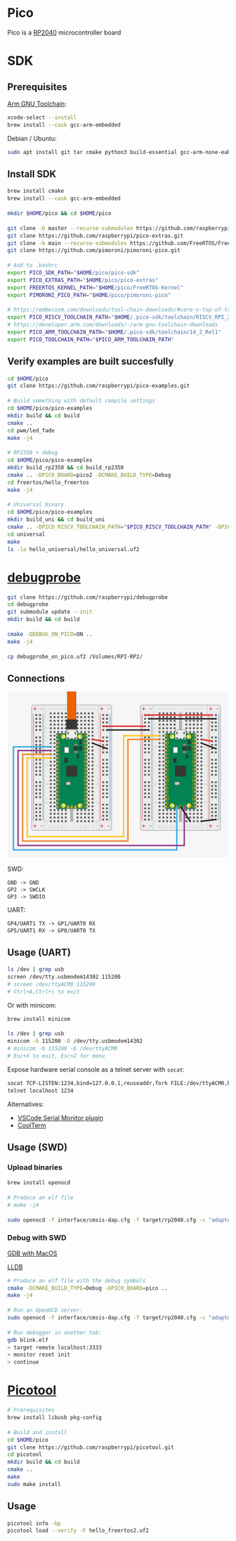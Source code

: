 # Pico

Pico is a [RP2040](https://en.wikipedia.org/wiki/RP2040) microcontroller board

# SDK

## Prerequisites

[Arm GNU Toolchain](https://developer.arm.com/downloads/-/arm-gnu-toolchain-downloads):

```bash
xcode-select --install
brew install --cask gcc-arm-embedded
```

Debian / Ubuntu:

```bash
sudo apt install git tar cmake python3 build-essential gcc-arm-none-eabi libnewlib-arm-none-eabi libstdc++-arm-none-eabi-newlib g++
```

## Install SDK

```bash
brew install cmake
brew install --cask gcc-arm-embedded

mkdir $HOME/pico && cd $HOME/pico

git clone -b master --recurse-submodules https://github.com/raspberrypi/pico-sdk.git
git clone https://github.com/raspberrypi/pico-extras.git
git clone -b main --recurse-submodules https://github.com/FreeRTOS/FreeRTOS-Kernel.git
git clone https://github.com/pimoroni/pimoroni-pico.git

# Add to .bashrc
export PICO_SDK_PATH="$HOME/pico/pico-sdk"
export PICO_EXTRAS_PATH="$HOME/pico/pico-extras"
export FREERTOS_KERNEL_PATH="$HOME/pico/FreeRTOS-Kernel"
export PIMORONI_PICO_PATH="$HOME/pico/pimoroni-pico"

# https://embecosm.com/downloads/tool-chain-downloads/#core-v-top-of-tree-compilers
export PICO_RISCV_TOOLCHAIN_PATH="$HOME/.pico-sdk/toolchain/RISCV_RPI_2_0_0_5"
# https://developer.arm.com/downloads/-/arm-gnu-toolchain-downloads
export PICO_ARM_TOOLCHAIN_PATH="$HOME/.pico-sdk/toolchain/14_2_Rel1"
export PICO_TOOLCHAIN_PATH="$PICO_ARM_TOOLCHAIN_PATH"
```

## Verify examples are built succesfully

```bash
cd $HOME/pico
git clone https://github.com/raspberrypi/pico-examples.git

# Build something with default compile settings
cd $HOME/pico/pico-examples
mkdir build && cd build
cmake ..
cd pwm/led_fade
make -j4

# RP2350 + debug
cd $HOME/pico/pico-examples
mkdir build_rp2350 && cd build_rp2350
cmake .. -DPICO_BOARD=pico2 -DCMAKE_BUILD_TYPE=Debug
cd freertos/hello_freertos
make -j4

# Universal binary
cd $HOME/pico/pico-examples
mkdir build_uni && cd build_uni
cmake .. -DPICO_RISCV_TOOLCHAIN_PATH="$PICO_RISCV_TOOLCHAIN_PATH" -DPICO_ARM_TOOLCHAIN_PATH="$PICO_ARM_TOOLCHAIN_PATH" -DCMAKE_BUILD_TYPE=Debug
cd universal
make
ls -la hello_universal/hello_universal.uf2
```


# [debugprobe](https://github.com/raspberrypi/debugprobe)

```bash
git clone https://github.com/raspberrypi/debugprobe
cd debugprobe
git submodule update --init
mkdir build && cd build

cmake -DDEBUG_ON_PICO=ON ..
make -j4

cp debugprobe_on_pico.uf2 /Volumes/RPI-RP2/
```

## Connections

![Pico as debugprobe connection](./debugprobe.png)

SWD:

```
GND -> GND
GP2 -> SWCLK
GP3 -> SWDIO
```

UART:

```
GP4/UART1 TX -> GP1/UART0 RX
GP5/UART1 RX -> GP0/UART0 TX
```

## Usage (UART)

```bash
ls /dev | grep usb
screen /dev/tty.usbmodem14302 115200
# screen /dev/ttyACM0 115200
# Ctrl+A,Ctrl+\ to exit
```

Or with minicom:

```bash
brew install minicom

ls /dev | grep usb
minicom -b 115200 -D /dev/tty.usbmodem14302
# minicom -b 115200 -D /dev/ttyACM0
# Esc+X to exit, Esc+Z for menu
```

Expose hardware serial console as a telnet server with `socat`:

```bash
socat TCP-LISTEN:1234,bind=127.0.0.1,reuseaddr,fork FILE:/dev/ttyACM0,b115200,raw,echo=0
telnet localhost 1234
```

Alternatives:

- [VSCode Serial Monitor plugin](https://marketplace.visualstudio.com/items?itemName=ms-vscode.vscode-serial-monitor)
- [CoolTerm](https://freeware.the-meiers.org)


## Usage (SWD)

### Upload binaries

```bash
brew install openocd

# Produce an elf file
# make -j4

sudo openocd -f interface/cmsis-dap.cfg -f target/rp2040.cfg -c "adapter speed 5000" -c "program blink.elf verify reset exit"
```

### Debug with SWD

[GDB with MacOS](https://sourceware.org/gdb/wiki/PermissionsDarwin)

[LLDB](https://lldb.llvm.org/)

```bash
# Produce an elf file with the debug symbols
cmake -DCMAKE_BUILD_TYPE=Debug -DPICO_BOARD=pico ..
make -j4

# Run an OpenOCD server:
sudo openocd -f interface/cmsis-dap.cfg -f target/rp2040.cfg -c "adapter speed 5000"

# Run debugger in another tab:
gdb blink.elf
> target remote localhost:3333
> monitor reset init
> continue

```


# [Picotool](https://github.com/raspberrypi/pico-sdk-tools/blob/main/packages/linux/picotool/build-picotool.sh)

```bash
# Prerequisites
brew install libusb pkg-config

# Build and install
cd $HOME/pico
git clone https://github.com/raspberrypi/picotool.git
cd picotool
mkdir build && cd build
cmake ..
make
sudo make install
```

## Usage

```bash
picotool info -bp
picotool load --verify -F hello_freertos2.uf2
```